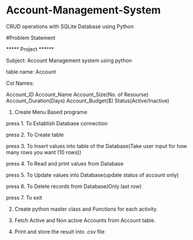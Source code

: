 # Account-Management-System
CRUD operations with SQLite Database using Python

#Problem Statement

***** Project ******

Subject: Account Management system using python

table name: Account

Col Names:

Account_ID Account_Name Account_Size(No. of Resourse) Account_Duration(Days) Account_Budget($) Status(Active/Inactive)

1. Create Menu Based programe

press 1. To Establish Database connection

press 2. To Create table

press 3. To Insert values into table of the Database(Take user input for how many rows you want (10 rows))

press 4. To Read and print values from Database

press 5. To Update values into Database(update status of account only)

press 6. To Delete records from Database(Only last row)

press 7. To exit

2. Create python master class and Functions for each activity.

3. Fetch Active and Non active Accounts from Account table.

4. Print and store the result into .csv file
